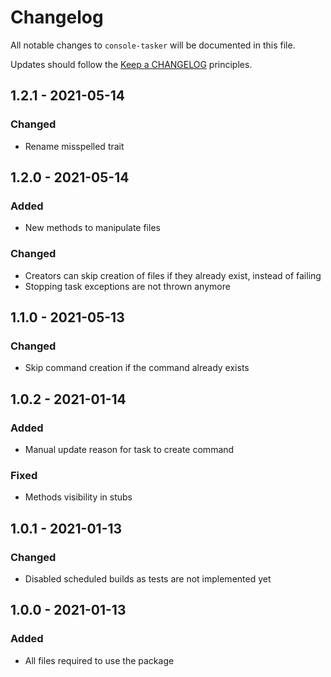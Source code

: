 # Changelog

All notable changes to `console-tasker` will be documented in this file.

Updates should follow the [Keep a CHANGELOG](http://keepachangelog.com/) principles.


## 1.2.1 - 2021-05-14

### Changed
- Rename misspelled trait


## 1.2.0 - 2021-05-14

### Added
- New methods to manipulate files

### Changed
- Creators can skip creation of files if they already exist, instead of failing
- Stopping task exceptions are not thrown anymore


## 1.1.0 - 2021-05-13

### Changed
- Skip command creation if the command already exists


## 1.0.2 - 2021-01-14

### Added
- Manual update reason for task to create command

### Fixed
- Methods visibility in stubs


## 1.0.1 - 2021-01-13

### Changed
- Disabled scheduled builds as tests are not implemented yet


## 1.0.0 - 2021-01-13

### Added
- All files required to use the package
